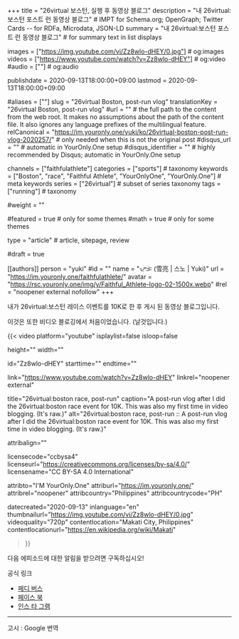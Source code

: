 +++
title = "26virtual 보스턴, 실행 후 동영상 블로그"
description = "내 26virtual:보스턴 포스트 런 동영상 블로그"													# IMPT for Schema.org; OpenGraph; Twitter Cards -- for RDFa, Microdata, JSON-LD
summary = "내 26virtual:보스턴 포스트 런 동영상 블로그"																											# for summary text in list displays

images = ["https://img.youtube.com/vi/Zz8wlo-dHEY/0.jpg"]																											# og:images
videos = ["https://www.youtube.com/watch?v=Zz8wlo-dHEY"]																											# og:video
#audio = [""]																												# og:audio

publishdate = 2020-09-13T18:00:00+09:00
lastmod = 2020-09-13T18:00:00+09:00

#aliases = [""]
slug = "26virtual Boston, post-run vlog"
translationKey = "26virtual Boston, post-run vlog"
#url = ""																														# the full path to the content from the web root. It makes no assumptions about the path of the content file. It also ignores any language prefixes of the multilingual feature.
relCanonical = "https://im.youronly.one/yuki/ko/26virtual-boston-post-run-vlog-2020257/"																									# only needed when this is not the original post
#disqus_url = ""                                                    # automatic in YourOnly.One setup
#disqus_identifier = ""                                             # highly recommended by Disqus; automatic in YourOnly.One setup

channels = ["faithfulathlete"]
categories = ["sports"]																									# taxonomy
keywords = ["Boston", "race", "Faithful Athlete", "YourOnlyOne", "YourOnly.One"]																										# meta keywords
series = ["26virtual"]																											# subset of series taxonomy
tags = ["running"]																						# taxonomy

#weight = ""

#featured = true																									# only for some themes
#math = true																											# only for some themes

type = "article"                                                           # article, sitepage, review

#draft = true

[[authors]]
person = "yuki"
#id = ""
name = "ᜌᜓᜃᜒ (雪亮 | 스노 | Yuki)"
url = "https://im.youronly.one/faithfulathlete/"
avatar = "https://rsc.youronly.one/img/y/Faithful_Athlete-logo-02-1500x.webp"
#rel = "noopener external nofollow"
+++

내가 26virtual:보스턴 레이스 이벤트를 10K로 한 후 게시 된 동영상 블로그입니다.

이것은 또한 비디오 블로깅에서 처음이었습니다. (날것입니다.)

<!--more-->

{{< video
  platform="youtube"
  isplaylist=false
  isloop=false

  height=""
  width=""

  id="Zz8wlo-dHEY"
  starttime=""
  endtime=""

  link="https://www.youtube.com/watch?v=Zz8wlo-dHEY"
  linkrel="noopener external"

  title="26virtual:boston race, post-run"
  caption="A post-run vlog after I did the 26virtual:boston race event for 10K. This was also my first time in video blogging. (It's raw.)"
  alt="26virtual:boston race, post-run :: A post-run vlog after I did the 26virtual:boston race event for 10K. This was also my first time in video blogging. (It's raw.)"

  attribalign=""

  licensecode="ccbysa4"
  licenseurl="https://creativecommons.org/licenses/by-sa/4.0/"
  licensename="CC BY-SA 4.0 International"

  attribto="I'M YourOnly.One"
  attriburl="https://im.youronly.one/"
  attribrel="noopener"
  attribcountry="Philippines"
  attribcountrycode="PH"

  datecreated="2020-09-13"
  inlanguage="en"
  thumbnailurl="https://img.youtube.com/vi/Zz8wlo-dHEY/0.jpg"
  videoquality="720p"
  contentlocation="Makati City, Philippines"
  contentlocationurl="https://en.wikipedia.org/wiki/Makati"
>}}

다음 에피소드에 대한 알림을 받으려면 구독하십시오!

공식 링크

- [페디 버스](https://koyu.space/@faithfulathlete)
- [페이스 북](https://facebook.com/faithful.athlete)
- [인스 타 그램](https://instagram.com/faithful.athlete)

---

고시 : Google 번역

